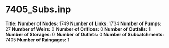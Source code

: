 # 7405_Subs.inp
**Title:** 
**Number of Nodes:** 1749
**Number of Links:** 1734
**Number of Pumps:** 27
**Number of Weirs:** 0
**Number of Orifices:** 0
**Number of Outfalls:** 1
**Number of Storages:** 0
**Number of Outlets:** 0
**Number of Subcatchments:** 7405
**Number of Raingages:** 1

